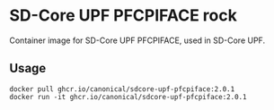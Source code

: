 # SD-Core UPF PFCPIFACE rock

Container image for SD-Core UPF PFCPIFACE, used in SD-Core UPF.

## Usage

```console
docker pull ghcr.io/canonical/sdcore-upf-pfcpiface:2.0.1
docker run -it ghcr.io/canonical/sdcore-upf-pfcpiface:2.0.1
```
